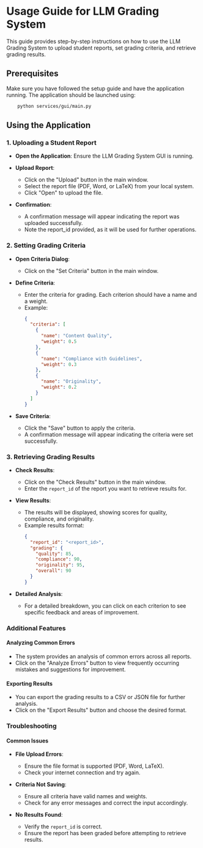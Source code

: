 # Usage Guide for LLM Grading System

This guide provides step-by-step instructions on how to use the LLM Grading System to upload student reports, set grading criteria, and retrieve grading results.

## Prerequisites

Make sure you have followed the setup guide and have the application running. The application should be launched using:

```bash
    python services/gui/main.py
```

## Using the Application
### 1. Uploading a Student Report
- **Open the Application**: Ensure the LLM Grading System GUI is running.

- **Upload Report**:
  - Click on the "Upload" button in the main window.
  - Select the report file (PDF, Word, or LaTeX) from your local system.
  - Click "Open" to upload the file.

- **Confirmation**:
  - A confirmation message will appear indicating the report was uploaded successfully.
  - Note the report_id provided, as it will be used for further operations.

### 2. Setting Grading Criteria
- **Open Criteria Dialog**:
  - Click on the "Set Criteria" button in the main window.

- **Define Criteria**:
  - Enter the criteria for grading. Each criterion should have a name and a weight.
  - Example:
    ```json
    {
      "criteria": [
        {
          "name": "Content Quality",
          "weight": 0.5
        },
        {
          "name": "Compliance with Guidelines",
          "weight": 0.3
        },
        {
          "name": "Originality",
          "weight": 0.2
        }
      ]
    }
    ```
    

- **Save Criteria**:
  - Click the "Save" button to apply the criteria.
  - A confirmation message will appear indicating the criteria were set successfully.

### 3. Retrieving Grading Results
- **Check Results**:
  - Click on the "Check Results" button in the main window.
  - Enter the `report_id` of the report you want to retrieve results for.

- **View Results**:
  - The results will be displayed, showing scores for quality, compliance, and originality.
  - Example results format:
    ```json
    {
      "report_id": "<report_id>",
      "grading": {
        "quality": 85,
        "compliance": 90,
        "originality": 95,
        "overall": 90
      }
    }
    ```

- **Detailed Analysis**:
  - For a detailed breakdown, you can click on each criterion to see specific feedback and areas of improvement.

### Additional Features

#### Analyzing Common Errors

- The system provides an analysis of common errors across all reports.
- Click on the "Analyze Errors" button to view frequently occurring mistakes and suggestions for improvement.

#### Exporting Results

- You can export the grading results to a CSV or JSON file for further analysis.
- Click on the "Export Results" button and choose the desired format.

### Troubleshooting

#### Common Issues

- **File Upload Errors**:
  - Ensure the file format is supported (PDF, Word, LaTeX).
  - Check your internet connection and try again.

- **Criteria Not Saving**:
  - Ensure all criteria have valid names and weights.
  - Check for any error messages and correct the input accordingly.

- **No Results Found**:
  - Verify the `report_id` is correct.
  - Ensure the report has been graded before attempting to retrieve results.
